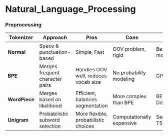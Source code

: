 # Natural_Language_Processing
### Preprocessing
| Tokenizer  | Approach                          | Pros                                          | Cons                           | Used In |
|------------|----------------------------------|----------------------------------------------|-------------------------------|---------|
| **Normal** | Space & punctuation-based       | Simple, Fast                               | OOV problem, rigid            | Basic NLP models |
| **BPE**    | Merges frequent character pairs | Handles OOV well, reduces vocab size       | No probability modeling       | GPT-2, GPT-3 |
| **WordPiece** | Merges based on likelihood   | Efficient, balances segmentation           | More complex than BPE         | BERT, DistilBERT |
| **Unigram** | Probabilistic subword selection | More flexible, probabilistic choices      | Computationally expensive     | SentencePiece, T5, XLNet |
